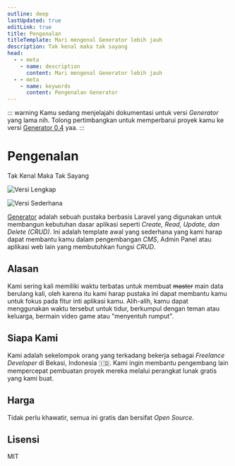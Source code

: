 ```yaml
---
outline: deep
lastUpdated: true
editLink: true
title: Pengenalan
titleTemplate: Mari mengenal Generator lebih jauh
description: Tak kenal maka tak sayang
head:
  - - meta
    - name: description
      content: Mari mengenal Generator lebih jauh
  - - meta
    - name: keywords
      content: Pengenalan Generator
---
```


::: warning
Kamu sedang menjelajahi dokumentasi untuk versi _Generator_ yang lama nih. Tolong pertimbangkan untuk memperbarui proyek kamu ke versi [Generator 0.4](/id/introduction) yaa.
:::

# Pengenalan
Tak Kenal Maka Tak Sayang

![Versi Lengkap](/full-version-2.png)

![Versi Sederhana](/simple-version.png)

[Generator](https://github.com/Evdigi-INA/generator) adalah sebuah pustaka berbasis Laravel yang digunakan untuk membangun kebutuhan dasar aplikasi seperti _Create, Read, Update, dan Delete (CRUD)_. 
Ini adalah template awal yang sederhana yang kami harap dapat membantu kamu dalam pengembangan _CMS_, Admin Panel atau aplikasi web lain yang membutuhkan fungsi _CRUD_.

## Alasan
Kami sering kali memiliki waktu terbatas untuk membuat <s>master</s> main data berulang kali, oleh karena itu kami harap pustaka ini dapat membantu kamu untuk fokus pada fitur inti aplikasi kamu. 
Alih-alih, kamu dapat menggunakan waktu tersebut untuk tidur, berkumpul dengan teman atau keluarga, bermain video game atau "menyentuh rumput".

## Siapa Kami
Kami adalah sekelompok orang yang terkadang bekerja sebagai _Freelance Developer_ di Bekasi, Indonesia 🇮🇩. Kami ingin membantu pengembang lain mempercepat pembuatan proyek mereka melalui perangkat lunak gratis yang kami buat.

## Harga
Tidak perlu khawatir, semua ini gratis dan bersifat _Open Source_.

## Lisensi

MIT

